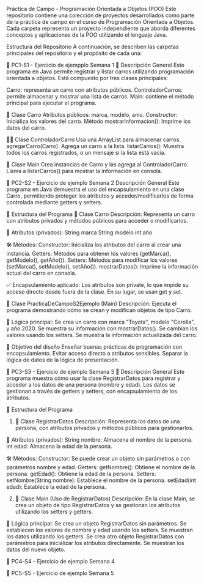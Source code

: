Práctica de Campo - Programación Orientada a Objetos (POO)
Este repositorio contiene una colección de proyectos desarrollados como parte de la práctica de campo en el curso de Programación Orientada a Objetos. Cada carpeta representa un proyecto independiente que aborda diferentes conceptos y aplicaciones de la POO utilizando el lenguaje Java.

Estructura del Repositorio
A continuación, se describen las carpetas principales del repositorio y el propósito de cada una:

📁 PC1-S1 - Ejercicio de ejempplo Semana 1
📌 Descripción General
Este programa en Java permite registrar y listar carros utilizando programación orientada a objetos. Está compuesto por tres clases principales:

Carro: representa un carro con atributos públicos.
ControladorCarros: permite almacenar y mostrar una lista de carros.
Main: contiene el método principal para ejecutar el programa.

🚗 Clase Carro
Atributos públicos: marca, modelo, anio.
Constructor: Inicializa los valores del carro.
Método mostrarInformacion(): Imprime los datos del carro.

🧑‍💼 Clase ControladorCarro
Usa una ArrayList para almacenar carros.
agregarCarro(Carro): Agrega un carro a la lista.
listarCarros(): Muestra todos los carros registrados, o un mensaje si la lista está vacía.

🏁 Clase Main
Crea instancias de Carro y las agrega al ControladorCarro.
Llama a listarCarros() para mostrar la información en consola.

📁 PC2-S2 - Ejercicio de ejemplo Semana 2
Descripción General
Este programa en Java demuestra el uso del encapsulamiento en una clase Carro, permitiendo proteger los atributos y acceder/modificarlos de forma controlada mediante getters y setters.

🧱 Estructura del Programa
🚗 Clase Carro
Descripción: Representa un carro con atributos privados y métodos públicos para acceder o modificarlos.

🔐 Atributos (privados):
String marca
String modelo
int año

🛠️ Métodos:
Constructor: Inicializa los atributos del carro al crear una instancia.
Getters: Métodos para obtener los valores (getMarca(), getModelo(), getAño()).
Setters: Métodos para modificar los valores (setMarca(), setModelo(), setAño()).
mostrarDatos(): Imprime la información actual del carro en consola.

✅ Encapsulamiento aplicado: Los atributos son private, lo que impide su acceso directo desde fuera de la clase. En su lugar, se usan get y set.

🏁 Clase PracticaDeCampoS2Ejemplo (Main)
Descripción: Ejecuta el programa demostrando cómo se crean y modifican objetos de tipo Carro.

🧪 Lógica principal:
Se crea un carro con marca "Toyota", modelo "Corolla", y año 2020.
Se muestra su información con mostrarDatos().
Se cambian los valores usando los setters.
Se muestra la información actualizada del carro.

🎯 Objetivo del diseño
Enseñar buenas prácticas de programación con encapsulamiento.
Evitar acceso directo a atributos sensibles.
Separar la lógica de datos de la lógica de presentación.

📁 PC3-S3 - Ejercicio de ejemplo Semana 3
📌 Descripción General
Este programa muestra cómo usar la clase RegistrarDatos para registrar y acceder a los datos de una persona (nombre y edad). Los datos se gestionan a través de getters y setters, con encapsulamiento de los atributos.

🧱 Estructura del Programa
1. 🧑 Clase RegistrarDatos
Descripción: Representa los datos de una persona, con atributos privados y métodos públicos para gestionarlos.

🔐 Atributos (privados):
String nombre: Almacena el nombre de la persona.
int edad: Almacena la edad de la persona.

🛠️ Métodos:
Constructor: Se puede crear un objeto sin parámetros o con parámetros nombre y edad.
Getters:
getNombre(): Obtiene el nombre de la persona.
getEdad(): Obtiene la edad de la persona.
Setters:
setNombre(String nombre): Establece el nombre de la persona.
setEdad(int edad): Establece la edad de la persona.

2. 🏁 Clase Main (Uso de RegistrarDatos)
Descripción: En la clase Main, se crea un objeto de tipo RegistrarDatos y se gestionan los atributos utilizando los setters y getters.

🧪 Lógica principal:
Se crea un objeto RegistrarDatos sin parámetros.
Se establecen los valores de nombre y edad usando los setters.
Se muestran los datos utilizando los getters.
Se crea otro objeto RegistrarDatos con parámetros para inicializar los atributos directamente.
Se muestran los datos del nuevo objeto.

📁 PC4-S4 - Ejercicio de ejemplo Semana 4


📁 PC5-S5 - Ejercicio de ejemplo Semana 5
